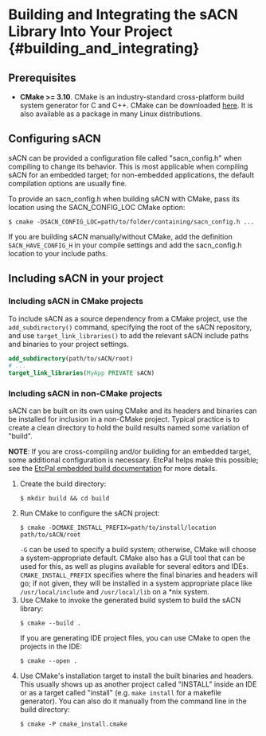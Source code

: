 # Building and Integrating the sACN Library Into Your Project           {#building_and_integrating}

## Prerequisites

* **CMake >= 3.10**. CMake is an industry-standard cross-platform build system generator for C and
  C++. CMake can be downloaded [here](https://cmake.org/download). It is also available as a
  package in many Linux distributions.

## Configuring sACN

sACN can be provided a configuration file called "sacn_config.h" when compiling to change its
behavior. This is most applicable when compiling sACN for an embedded target; for non-embedded
applications, the default compilation options are usually fine.

To provide an sacn_config.h when building sACN with CMake, pass its location using the
SACN_CONFIG_LOC CMake option:
```
$ cmake -DSACN_CONFIG_LOC=path/to/folder/containing/sacn_config.h ...
```

If you are building sACN manually/without CMake, add the definition `SACN_HAVE_CONFIG_H` in your
compile settings and add the sacn_config.h location to your include paths.

## Including sACN in your project

### Including sACN in CMake projects

To include sACN as a source dependency from a CMake project, use the `add_subdirectory()` command,
specifying the root of the sACN repository, and use `target_link_libraries()` to add the relevant
sACN include paths and binaries to your project settings.

```cmake
add_subdirectory(path/to/sACN/root)
# ...
target_link_libraries(MyApp PRIVATE sACN)
```

### Including sACN in non-CMake projects

sACN can be built on its own using CMake and its headers and binaries can be installed for
inclusion in a non-CMake project. Typical practice is to create a clean directory to hold the build
results named some variation of "build".

**NOTE**: If you are cross-compiling and/or building for an embedded target, some additional
configuration is necessary. EtcPal helps make this possible; see the
[EtcPal embedded build documentation](https://etclabs.github.io/EtcPal/docs/head/building_for_embedded.html)
for more details.

1. Create the build directory:
   ```
   $ mkdir build && cd build
   ```
2. Run CMake to configure the sACN project:
   ```
   $ cmake -DCMAKE_INSTALL_PREFIX=path/to/install/location path/to/sACN/root
   ```
   `-G` can be used to specify a build system; otherwise, CMake will choose a system-appropriate
   default. CMake also has a GUI tool that can be used for this, as well as plugins available for
   several editors and IDEs. `CMAKE_INSTALL_PREFIX` specifies where the final binaries and headers
   will go; if not given, they will be installed in a system appropriate place like
   `/usr/local/include` and `/usr/local/lib` on a *nix system.
3. Use CMake to invoke the generated build system to build the sACN library:
   ```
   $ cmake --build .
   ```
   If you are generating IDE project files, you can use CMake to open the projects in the IDE:
   ```
   $ cmake --open .
   ```
4. Use CMake's installation target to install the built binaries and headers. This usually shows up
   as another project called "INSTALL" inside an IDE or as a target called "install"
   (e.g. `make install` for a makefile generator). You can also do it manually from the command
   line in the build directory:
   ```
   $ cmake -P cmake_install.cmake
   ```
